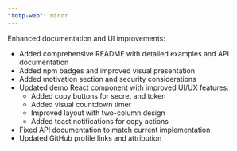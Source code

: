 ```yaml
---
"totp-web": minor
---
```


Enhanced documentation and UI improvements:
- Added comprehensive README with detailed examples and API documentation
- Added npm badges and improved visual presentation
- Added motivation section and security considerations
- Updated demo React component with improved UI/UX features:
  - Added copy buttons for secret and token
  - Added visual countdown timer
  - Improved layout with two-column design
  - Added toast notifications for copy actions
- Fixed API documentation to match current implementation
- Updated GitHub profile links and attribution 